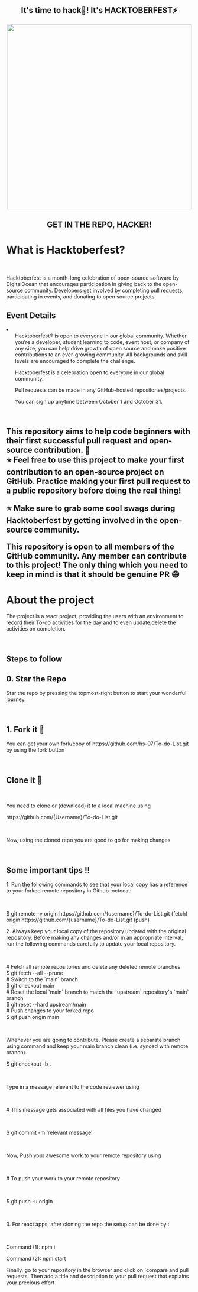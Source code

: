 <h2 align="center">It's time to hack🤯! It's HACKTOBERFEST⚡</h2>
<div align="center"><img width="500px" src="https://user-images.githubusercontent.com/78131705/193197323-866ff41e-cc8e-48e7-9ace-d8a8823ebe95.svg" /></div>
<h2 align="center">GET IN THE REPO, HACKER!</h2>
<h1> What is Hacktoberfest?</h1><br>
<p>Hacktoberfest is a month-long celebration of open-source software by DigitalOcean that encourages participation in giving back to the open-source community. Developers get involved by completing pull requests, participating in events, and donating to open source projects.</p>
<h2>Event Details</h2>
<li>
<ol>Hacktoberfest® is open to everyone in our global community. Whether you’re a developer, student learning to code, event host, or company of any size, you can help drive growth of open source and make positive contributions to an ever-growing community. All backgrounds and skill levels are encouraged to complete the challenge.</ol>
<ol>Hacktoberfest is a celebration open to everyone in our global community.</ol>
<ol>Pull requests can be made in any GitHub-hosted repositories/projects.</ol>
<ol>You can sign up anytime between October 1 and October 31.</ol>
</li>
<br>
<h2>This repository aims to help code beginners with their first successful pull request and open-source contribution. 🥳<br>
⭐ Feel free to use this project to make your first contribution to an open-source project on GitHub. Practice making your first pull request to a public repository before doing the real thing!<br>

⭐ Make sure to grab some cool swags during Hacktoberfest by getting involved in the open-source community.<br>

This repository is open to all members of the GitHub community. Any member can contribute to this project! The only thing which you need to keep in mind is that it should be genuine PR 😁</h2>

<h1> About the project </h1>
<p>The project is a react project, providing the users with an environment to record their To-do activities for the day and to even update,delete the activities on completion. </p>
<br>




<h2>Steps to follow</h2>

<h2>0. Star the Repo</h2>
<p>Star the repo by pressing the topmost-right button to start your wonderful journey.</p>
<br>
<h2>1. Fork it 🍴</h2>
<p>You can get your own fork/copy of  https://github.com/hs-07/To-do-List.git by using the fork button </p>
<br>
<h2>Clone it 👥 </h2><br>
<p>You need to clone or (download) it to a local machine using</p>
<p>https://github.com/{Username}/To-do-List.git</p>
<br>
<p> Now, using the cloned repo you are good to go for making changes</p>
<br>
<h2> Some important tips ‼️ </h2>
<p> 1. Run the following commands to see that your local copy has a reference to your forked remote repository in Github :octocat: </p><br>
<p> $ git remote -v
origin  https://github.com/{username}/To-do-List.git (fetch)<br>
origin  https://github.com/{username}/To-do-List.git  (push) </p>
<p> 2. Always keep your local copy of the repository updated with the original repository. Before making any changes and/or in an appropriate interval, run the following commands carefully to update your local repository.</p><br>
<p> # Fetch all remote repositories and delete any deleted remote branches<br>
$ git fetch --all --prune<br>
# Switch to the `main` branch<br>
$ git checkout main<br>
# Reset the local `main` branch to match the `upstream` repository's `main` branch<br>
$ git reset --hard upstream/main<br>
# Push changes to your forked repo<br>
$ git push origin main </p><br>
<p> Whenever you are going to contribute. Please create a separate branch using command and keep your main branch clean (i.e. synced with remote branch).</p>
<p>$ git checkout -b <BranchName>. </p><br>
<p> Type in a message relevant to the code reviewer using</p><br>
<p># This message gets associated with all files you have changed</p><br>
<p>$ git commit -m 'relevant message'</p><br>
<p> Now, Push your awesome work to your remote repository using</p><br>
<p># To push your work to your remote repository</p><br>
<p>$ git push -u origin <BranchName></p><br>
<p> 3. For react apps, after cloning the repo the setup can be done by : </p><br>
<p> Command (1): npm i </p>
<p> Command (2): npm start </p>
<p>Finally, go to your repository in the browser and click on `compare and pull requests. Then add a title and description to your pull request that explains your precious effort</p>
